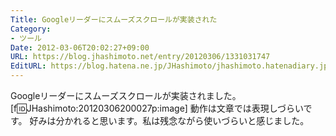 ```yaml
---
Title: Googleリーダーにスムーズスクロールが実装された
Category:
- ツール
Date: 2012-03-06T20:02:27+09:00
URL: https://blog.jhashimoto.net/entry/20120306/1331031747
EditURL: https://blog.hatena.ne.jp/JHashimoto/jhashimoto.hatenadiary.jp/atom/entry/12921228815717256653
---
```


Googleリーダーにスムーズスクロールが実装されました。
[f:id:JHashimoto:20120306200027p:image]
動作は文章では表現しづらいです。
好みは分かれると思います。私は残念ながら使いづらいと感じました。
